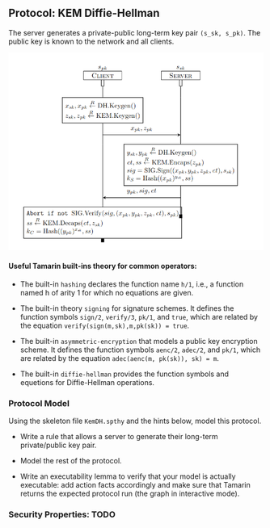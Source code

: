 ## Protocol: KEM Diffie-Hellman


The server generates a private-public long-term key pair `(s_sk, s_pk)`. The public key is known to the network and all clients.


![Protocol 2](./Figures/kem_DH.png)


#### Useful Tamarin built-ins theory for common operators:

* The built-in `hashing` declares the function name `h/1`, i.e., a function named h
of arity 1 for which no equations are given.

* The built-in theory `signing` for signature schemes. It defines the function symbols `sign/2`, `verify/3`, `pk/1`, and `true`, which are related by the equation `verify(sign(m,sk),m,pk(sk)) = true`. 

* The built-in `asymmetric-encryption` that models a public key encryption scheme. It defines the function symbols `aenc/2`, `adec/2`, and `pk/1`, which are related by the equation
`adec(aenc(m, pk(sk)), sk) = m`.

* The built-in `diffie-hellman` provides the function symbols and equetions for Diffie-Hellman operations.

### Protocol Model

Using the skeleton file `KemDH.spthy` and the hints below, model this protocol. 

* Write a rule that allows a server to generate their long-term private/public key pair. 

* Model the rest of the protocol. 

* Write an executability lemma to verify that your model is actually executable: add action facts accordingly and make sure that Tamarin returns the expected protocol run (the graph in interactive mode). 


### Security Properties: TODO
